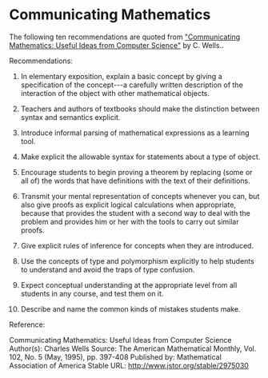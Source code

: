 # Communicating Mathematics

The following ten recommendations are quoted from ["Communicating Mathematics: Useful Ideas from Computer Science"](http://www.jstor.org/stable/2975030) by C. Wells..

Recommendations:

1. In elementary exposition, explain a basic concept by giving a specification of the concept---a carefully written description of the interaction of the object with other mathematical objects.

2. Teachers and authors of textbooks should make the distinction between syntax and semantics explicit.

3. Introduce informal parsing of mathematical expressions as a learning tool.

4. Make explicit the allowable syntax for statements about a type of object.

5. Encourage students to begin proving a theorem by replacing (some or all of) the words that have definitions with the text of their definitions.

6. Transmit your mental representation of concepts whenever you can, but also give proofs as explicit logical calculations when appropriate, because that provides the student with a second way to deal with the problem and provides him or her with the tools to carry out similar proofs.

7. Give explicit rules of inference for concepts when they are introduced.

8. Use the concepts of type and polymorphism explicitly to help students to understand and avoid the traps of type confusion.

9. Expect conceptual understanding at the appropriate level from all students in any course, and test them on it.

10. Describe and name the common kinds of mistakes students make.

Reference:

Communicating Mathematics: Useful Ideas from Computer Science
Author(s): Charles Wells
Source: The American Mathematical Monthly, Vol. 102, No. 5 (May, 1995), pp. 397-408
Published by: Mathematical Association of America
Stable URL: http://www.jstor.org/stable/2975030